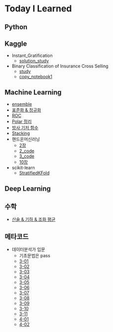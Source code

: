 # Today I Learned

## Python


## Kaggle
* Instant_Gratification
  * [solution_study](Kaggle/Instant_Gratification/solution_study.ipynb)
* Binary Classification of Insurance Cross Selling
  * [study](Kaggle/Insurance_Cross_Selling/study.ipynb)
  * [copy_notebook1](Kaggle/Insurance_Cross_Selling/ps4e7_blender_of_generalization.ipynb)

## Machine Learning
* [ensemble](Machine_Learning/ensemble/ensemble.md)
* [표준화 & 정규화](Machine_Learning/normal_standard/normal_standard.md)
* [ROC](Machine_Learning/ROC/ROC.md)
* [Polar 정리](Machine_Learning/Polar/Polar.md)
* [방사 기저 함수](Machine_Learning/RBF/RBF.md)
* [Stacking](Machine_Learning/Stacking/Stacking.md)
* 핸드온머신러닝
    * [2장](Machine_Learning/HandsOn/2page.md)
    * [2_code](Machine_Learning/HandsOn/02_end_to_end.ipynb)
    * [3_code](Machine_Learning/HandsOn/03_classification.ipynb)
    * [10장](Machine_Learning/HandsOn/10page.md)
* scikit-learn
    * [StratifiedKFold](Machine_Learning/scikit-learn/StratifiedKFold.md)

## Deep Learning

## 수학
* [산술 & 기하 & 조화 평균](math/mean.md)

## 메타코드
  * 데이터분석가 입문
    * 기초문법은 pass
    * [3-01](metacode/data_analyze/3-01_pd.read_csv&Tabular_data&data_type.ipynb)
    * [3-02](metacode/data_analyze/3-02_DataFrame_파악.ipynb)
    * [3-03](metacode/data_analyze/3-03_columns&Series.ipynb)
    * [3-04](metacode/data_analyze/3_04_indexing&sorting.ipynb)
    * [3-05](metacode/data_analyze/3_05_filtering.ipynb)
    * [3-06](metacode/data_analyze/3_06_Dates&Times.ipynb)
    * [3-07](metacode/data_analyze/3_07_groupby.ipynb)
    * [3-08](metacode/data_analyze/3_08_combine.ipynb)
    * [3-09](metacode/data_analyze/3_09_pivot.ipynb)
    * [3-10](metacode/data_analyze/3_10_values&NA.ipynb)
    * [3-11](metacode/data_analyze/3_99_마케팅_성과_자동화.ipynb)
    * [4-01](metacode/data_analyze/4_01_bar,tootip.ipynb)
    * [4-02](metacode/data_analyze/4_02_line,_facet_row_col.ipynb)
